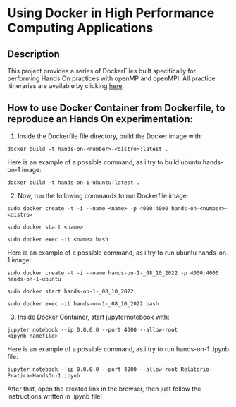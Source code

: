 # Using Docker in High Performance Computing Applications

## Description

This project provides a series of DockerFiles built specifically for performing Hands On practices with openMP and openMPI. All practice itineraries are available by clicking [here](https://github.com/muriloboratto/hands-on-supercomputing-with-parallel-computing). 


## How to use Docker Container from Dockerfile, to reproduce an Hands On experimentation:

1. Inside the Dockerfile file directory, build the Docker image with:

```docker build -t hands-on-<number>-<distro>:latest .```


Here is an example of a possible command, as i try to build ubuntu hands-on-1 image:

```docker build -t hands-on-1-ubuntu:latest .```

2. Now, run the following commands to run Dockerfile image:

```sudo docker create -t -i --name <name> -p 4000:4000 hands-on-<number>-<distro> ```

```sudo docker start <name>```

```sudo docker exec -it <name> bash```

Here is an example of a possible command, as i try to run ubuntu hands-on-1 image:

```sudo docker create -t -i --name hands-on-1-_08_10_2022 -p 4000:4000 hands-on-1-ubuntu ```

```sudo docker start hands-on-1-_08_10_2022```

```sudo docker exec -it hands-on-1-_08_10_2022 bash```


3. Inside Docker Container, start jupyternotebook with:

```jupyter notebook --ip 0.0.0.0 --port 4000 --allow-root <ipynb_namefile>```

Here is an example of a possible command, as i try to run hands-on-1 .ipynb file:

```jupyter notebook --ip 0.0.0.0 --port 4000 --allow-root Relatorio-Pratica-HandsOn-1.ipynb```

After that, open the created link in the browser, then just follow the instructions written in .ipynb file!

